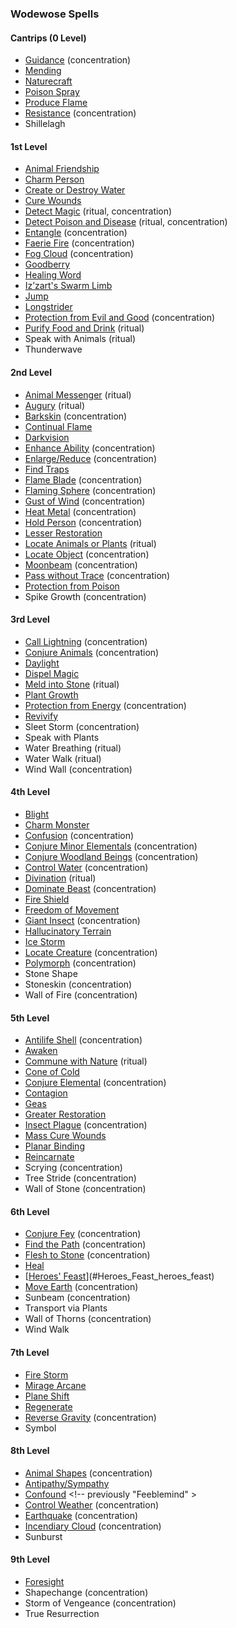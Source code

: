### Wodewose Spells
<!-- Since Wodewoses have ritual casting, all ritual spells are marked as such. -->

#### Cantrips (0 Level)

- [Guidance](#Guidance_guidance) (concentration)
- [Mending](#Mending_mending)
- [Naturecraft](#Naturecraft_naturecraft)
- [Poison Spray](#Poison_Spray_poison_spray)
- [Produce Flame](#Produce_Flame_produce_flame)
- [Resistance](#Resistance_resistance) (concentration)
- Shillelagh

#### 1st Level

- [Animal Friendship](#Animal_Friendship_animal_friendship)
- [Charm Person](#Charm_Person_charm_person)
- [Create or Destroy Water](#Create_or_Destroy_Water_create_or_destroy_water)
- [Cure Wounds](#Cure_Wounds_cure_wounds)
- [Detect Magic](#Detect_Magic_detect_magic) (ritual, concentration)
- [Detect Poison and Disease](#Detect_Poison_and_Disease_detect_poison_and_disease) (ritual, concentration)
- [Entangle](#Entangle_entangle) (concentration)
- [Faerie Fire](#Faerie_Fire_faerie_fire) (concentration)
- [Fog Cloud](#Fog_Cloud_fog_cloud) (concentration)
- [Goodberry](#Goodberry_goodberry)
- [Healing Word](#Healing_Word_healing_word)
- [Iz’zart's Swarm Limb](#Izzarts_Swarm_Limb_izzarts_swarm_limb)
- [Jump](#Jump_jump)
- [Longstrider](#Longstrider_longstrider)
- [Protection from Evil and Good](#Protection_from_Evil_and_Good_protection_from_evil_and_good) (concentration)
- [Purify Food and Drink](#Purify_Food_and_Drink_purify_food_and_drink) (ritual)
- Speak with Animals (ritual)
- Thunderwave

#### 2nd Level

- [Animal Messenger](#Animal_Messenger_animal_messenger) (ritual)
- [Augury](#Augury_augury) (ritual)
- [Barkskin](#Barkskin_barkskin) (concentration)
- [Continual Flame](#Continual_Flame_continual_flame)
- [Darkvision](#Darkvision_darkvision)
- [Enhance Ability](#Enhance_Ability_enhance_ability) (concentration)
- [Enlarge/Reduce](#Enlarge_Reduce_enlargereduce) (concentration)
- [Find Traps](#Find_Traps_find_traps)
- [Flame Blade](#Flame_Blade_flame_blade) (concentration)
- [Flaming Sphere](#Flaming_Sphere_flaming_sphere) (concentration)
- [Gust of Wind](#Gust_of_Wind_gust_of_wind) (concentration)
- [Heat Metal](#Heat_Metal_heat_metal) (concentration)
- [Hold Person](#Hold_Person_hold_person) (concentration)
- [Lesser Restoration](#Lesser_Restoration_lesser_restoration)
- [Locate Animals or Plants](#Locate_Animals_or_Plants_locate_animals_or_plants) (ritual)
- [Locate Object](#Locate_Object_locate_object) (concentration)
- [Moonbeam](#Moonbeam_moonbeam) (concentration)
- [Pass without Trace](#Pass_without_Trace_pass_without_trace) (concentration)
- [Protection from Poison](#Protection_from_Poison_protection_from_poison)
- Spike Growth (concentration)

#### 3rd Level

- [Call Lightning](#Call_Lightning_call_lightning) (concentration)
- [Conjure Animals](#Conjure_Animals_conjure_animals) (concentration)
- [Daylight](#Daylight_daylight)
- [Dispel Magic](#Dispel_Magic_dispel_magic)
- [Meld into Stone](#Meld_into_Stone_meld_into_stone) (ritual)
- [Plant Growth](#Plant_Growth_plant_growth)
- [Protection from Energy](#Protection_from_Energy_protection_from_energy) (concentration)
- [Revivify](#Revivify_revivify)
- Sleet Storm (concentration)
- Speak with Plants
- Water Breathing (ritual)
- Water Walk (ritual)
- Wind Wall (concentration)

#### 4th Level

- [Blight](#Blight_blight)
- [Charm Monster](#Charm_Monster_charm_monster)
- [Confusion](#Confusion_confusion) (concentration)
- [Conjure Minor Elementals](#Conjure_Minor_Elementals_conjure_minor_elementals) (concentration)
- [Conjure Woodland Beings](#Conjure_Woodland_Beings_conjure_woodland_beings) (concentration)
- [Control Water](#Control_Water_control_water) (concentration)
- [Divination](#Divination_divination) (ritual)
- [Dominate Beast](#Dominate_Beast_dominate_beast) (concentration)
- [Fire Shield](#Fire_Shield_fire_shield)
- [Freedom of Movement](#Freedom_of_Movement_freedom_of_movement)
- [Giant Insect](#Giant_Insect_giant_insect) (concentration)
- [Hallucinatory Terrain](#Hallucinatory_Terrain_hallucinatory_terrain)
- [Ice Storm](#Ice_Storm_ice_storm)
- [Locate Creature](#Locate_Creature_locate_creature) (concentration)
- [Polymorph](#Polymorph_polymorph) (concentration)
- Stone Shape
- Stoneskin (concentration)
- Wall of Fire (concentration)

#### 5th Level

- [Antilife Shell](#Antilife_Shell_antilife_shell) (concentration)
- [Awaken](#Awaken_awaken)
- [Commune with Nature](#Commune_with_Nature_commune_with_nature) (ritual)
- [Cone of Cold](#Cone_of_Cold_cone_of_cold)
- [Conjure Elemental](#Conjure_Elemental_conjure_elemental) (concentration)
- [Contagion](#Contagion_contagion)
- [Geas](#Geas_geas)
- [Greater Restoration](#Greater_Restoration_greater_restoration)
- [Insect Plague](#Insect_Plague_insect_plague) (concentration)
- [Mass Cure Wounds](#Mass_Cure_Wounds_mass_cure_wounds)
- [Planar Binding](#Planar_Binding_planar_binding)
- [Reincarnate](#Reincarnate_reincarnate)
- Scrying (concentration)
- Tree Stride (concentration)
- Wall of Stone (concentration)

#### 6th Level

- [Conjure Fey](#Conjure_Fey_conjure_fey) (concentration)
- [Find the Path](#Find_the_Path_find_the_path) (concentration)
- [Flesh to Stone](#Flesh_to_Stone_flesh_to_stone) (concentration)
- [Heal](#Heal_heal)
- [[Heroes' Feast](#Heroes_Feast_heroes_feast)](#Heroes_Feast_heroes_feast)
- [Move Earth](#Move_Earth_move_earth) (concentration)
- Sunbeam (concentration)
- Transport via Plants
- Wall of Thorns (concentration)
- Wind Walk

#### 7th Level

- [Fire Storm](#Fire_Storm_fire_storm)
- [Mirage Arcane](#Mirage_Arcane_mirage_arcane)
- [Plane Shift](#Plane_Shift_plane_shift)
- [Regenerate](#Regenerate_regenerate)
- [Reverse Gravity](#Reverse_Gravity_reverse_gravity) (concentration)
- Symbol

#### 8th Level

<!-- spell-checker:words Feeblemind -->
- [Animal Shapes](#Animal_Shapes_animal_shapes) (concentration)
- [Antipathy/Sympathy](#Antipathy_Sympathy_antipathysympathy)
- [Confound](#Confound_confound) <!-- previously "Feeblemind" >
- [Control Weather](#Control_Weather_control_weather) (concentration)
- [Earthquake](#Earthquake_earthquake) (concentration)
- [Incendiary Cloud](#Incendiary_Cloud_incendiary_cloud) (concentration)
- Sunburst

#### 9th Level

- [Foresight](#Foresight_foresight)
- Shapechange (concentration)
- Storm of Vengeance (concentration)
- True Resurrection
